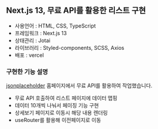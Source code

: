 ## Next.js 13, 무료 API를 활용한 리스트 구현

- 사용언어 : HTML, CSS, TypeScript
- 프레임워크 : Next.js 13
- 상태관리 : Jotai
- 라이브러리 : Styled-components, SCSS, Axios
- 배포 : vercel

### 구현한 기능 설명

[jsonplaceholder] 홈페이지에서 무료 API를 활용하여 작업했습니다.

- 무료 API 호출하여 리스트 페이지에 데이터 맵핑
- 데이터 10개씩 나눠서 페이징 기능 구현
- 상세보기 페이지로 이동시 해당 내용 렌더링
- useRouter를 활용해 이전페이지로 이동

[jsonplaceholder]: https://jsonplaceholder.typicode.com/
